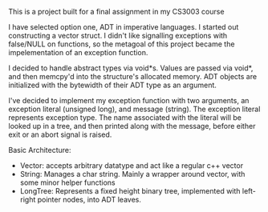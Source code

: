 This is a project built for a final assignment in my CS3003 course

I have selected option one, ADT in imperative languages.
I started out constructing a vector struct. I didn't like signalling exceptions with false/NULL on functions, so the metagoal of this project became the impelementation of an exception function. 

I decided to handle abstract types via void*s. Values are passed via void\*, and then memcpy'd into the structure's allocated memory. ADT objects are initialized with the bytewidth of their ADT type as an argument. 

I've decided to implement my exception function with two arguments, an exception literal (unsigned long), and message (string). The exception literal represents exception type. The name associated with the literal will be looked up in a tree, and then printed along with the message, before either exit or an abort signal is raised.

Basic Architecture:
* Vector: accepts arbitrary datatype and act like a regular c++ vector
* String: Manages a char string. Mainly a wrapper around vector, with some minor helper functions
* LongTree: Represents a fixed height binary tree, implemented with left-right pointer nodes, into ADT leaves.

